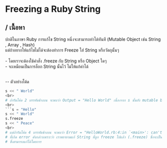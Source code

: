 # Freezing a Ruby String

## / เนื้อหา
ปกติในภาษา Ruby การแก้ไข String หนึ่งจะสามารถทำได้ทันที (Mutable Object เช่น String , Array , Hash)
<br> แต่ถ้าอยากให้แก้ไขไม่ได้จะต้องทำการ Freeze ใส่ String หรือวัตถุนั้นๆ
<br>
<br> - โดยเราจะต้องใช้คำสั่ง .freeze กับ String หรือ Object ใดๆ 
<br> - จะเหมือนเป็นการล็อก String นั้นไว้ ไม่ให้แก้ค่าได้

<br> -- ตัวอย่างโค้ด
```s = "Hello"
s << " World"
<br>
# ถ้ารันโค้ด 2 บรรทัดข้างบน จะพบว่า Output = "Hello World" เนื่องจาก s นั้นยัง mutable by default (ยังแก้ไขค่าได้อยู่)
<br>
```s = "Hello"
s << " World"
s.freeze
s << " Peace"
<br>
# แต่ถ้ารันโค้ด 4 บรรทัดข้างบน จะพบว่า Error = "HelloWorld.rb:4:in `<main>': can't modify frozen String: "Hello World" (FrozenError)"
# ที่เกิด error ดังกล่าวเพราะว่า เราพยายามแก้ String ที่ถูก freeze ไปแล้ว (.freeze) ซึ่งจะเป็น error ชนิดที่ชื่อว่า "FrozenError)
# ซึ่งสามารถแก้ได้โดยการ 
